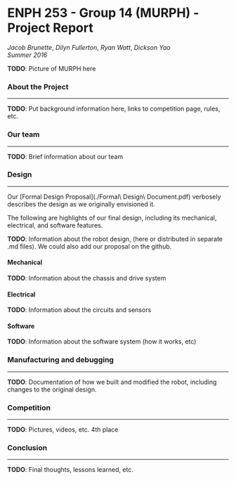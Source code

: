 # ENPH 253 - Group 14 (MURPH) - Project Report
*Jacob Brunette*, *Dilyn Fullerton*, *Ryan Watt*, *Dickson Yao*  
*Summer 2016*

**TODO**: Picture of MURPH here

### About the Project
---
**TODO**: Put background information here, links to competition page,
rules, etc.

### Our team
---
**TODO**: Brief information about our team

### Design
---
Our [Formal Design Proposal](./Formal\ Design\ Document.pdf) verbosely
describes the design as we originally envisioned it.

The following are highlights of our final design, including its
mechanical, electrical, and software features.

**TODO**: Information about the robot design, (here or distributed in
separate .md files). We could also add our proposal on the github.

#### Mechanical
**TODO**: Information about the chassis and drive system

#### Electrical
**TODO**: Information about the circuits and sensors

#### Software
**TODO**: Information about the software system (how it works, etc)

### Manufacturing and debugging
---
**TODO**: Documentation of how we built and modified the robot,
including changes to the original design.

### Competition
---
**TODO**: Pictures, videos, etc. 4th place

### Conclusion
---
**TODO**: Final thoughts, lessons learned, etc. 
